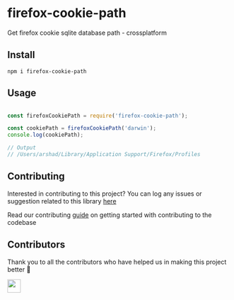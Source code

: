 # firefox-cookie-path

Get firefox cookie sqlite database path - crossplatform

## Install

```
npm i firefox-cookie-path
```

## Usage

```javascript

const firefoxCookiePath = require('firefox-cookie-path');

const cookiePath = firefoxCookiePath('darwin');
console.log(cookiePath);

// Output
// /Users/arshad/Library/Application Support/Firefox/Profiles

```

## Contributing

Interested in contributing to this project?
You can log any issues or suggestion related to this library [here](https://github.com/arshadkazmi42/firefox-cookie-path/issues/new)

Read our contributing [guide](CONTRIBUTING.md) on getting started with contributing to the codebase

## Contributors

Thank you to all the contributors who have helped us in making this project better :raised_hands:

<a href="https://github.com/arshadkazmi42"><img src="https://github.com/arshadkazmi42.png" width="30" /></a>
